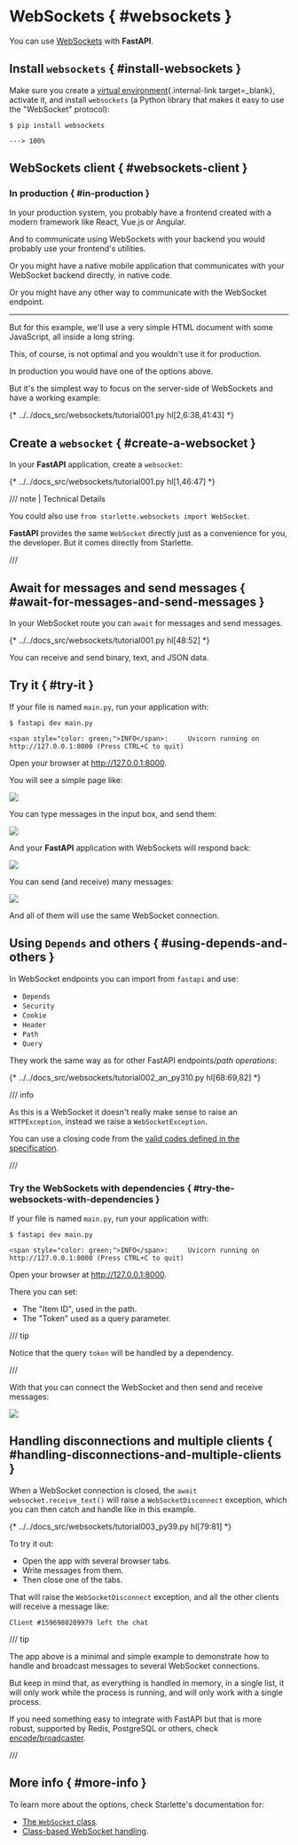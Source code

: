 # WebSockets { #websockets }

You can use <a href="https://developer.mozilla.org/en-US/docs/Web/API/WebSockets_API" class="external-link" target="_blank">WebSockets</a> with **FastAPI**.

## Install `websockets` { #install-websockets }

Make sure you create a [virtual environment](../virtual-environments.md){.internal-link target=_blank}, activate it, and install `websockets` (a Python library that makes it easy to use the "WebSocket" protocol):

<div class="termy">

```console
$ pip install websockets

---> 100%
```

</div>

## WebSockets client { #websockets-client }

### In production { #in-production }

In your production system, you probably have a frontend created with a modern framework like React, Vue.js or Angular.

And to communicate using WebSockets with your backend you would probably use your frontend's utilities.

Or you might have a native mobile application that communicates with your WebSocket backend directly, in native code.

Or you might have any other way to communicate with the WebSocket endpoint.

---

But for this example, we'll use a very simple HTML document with some JavaScript, all inside a long string.

This, of course, is not optimal and you wouldn't use it for production.

In production you would have one of the options above.

But it's the simplest way to focus on the server-side of WebSockets and have a working example:

{* ../../docs_src/websockets/tutorial001.py hl[2,6:38,41:43] *}

## Create a `websocket` { #create-a-websocket }

In your **FastAPI** application, create a `websocket`:

{* ../../docs_src/websockets/tutorial001.py hl[1,46:47] *}

/// note | Technical Details

You could also use `from starlette.websockets import WebSocket`.

**FastAPI** provides the same `WebSocket` directly just as a convenience for you, the developer. But it comes directly from Starlette.

///

## Await for messages and send messages { #await-for-messages-and-send-messages }

In your WebSocket route you can `await` for messages and send messages.

{* ../../docs_src/websockets/tutorial001.py hl[48:52] *}

You can receive and send binary, text, and JSON data.

## Try it { #try-it }

If your file is named `main.py`, run your application with:

<div class="termy">

```console
$ fastapi dev main.py

<span style="color: green;">INFO</span>:     Uvicorn running on http://127.0.0.1:8000 (Press CTRL+C to quit)
```

</div>

Open your browser at <a href="http://127.0.0.1:8000" class="external-link" target="_blank">http://127.0.0.1:8000</a>.

You will see a simple page like:

<img src="/img/tutorial/websockets/image01.png">

You can type messages in the input box, and send them:

<img src="/img/tutorial/websockets/image02.png">

And your **FastAPI** application with WebSockets will respond back:

<img src="/img/tutorial/websockets/image03.png">

You can send (and receive) many messages:

<img src="/img/tutorial/websockets/image04.png">

And all of them will use the same WebSocket connection.

## Using `Depends` and others { #using-depends-and-others }

In WebSocket endpoints you can import from `fastapi` and use:

* `Depends`
* `Security`
* `Cookie`
* `Header`
* `Path`
* `Query`

They work the same way as for other FastAPI endpoints/*path operations*:

{* ../../docs_src/websockets/tutorial002_an_py310.py hl[68:69,82] *}

/// info

As this is a WebSocket it doesn't really make sense to raise an `HTTPException`, instead we raise a `WebSocketException`.

You can use a closing code from the <a href="https://tools.ietf.org/html/rfc6455#section-7.4.1" class="external-link" target="_blank">valid codes defined in the specification</a>.

///

### Try the WebSockets with dependencies { #try-the-websockets-with-dependencies }

If your file is named `main.py`, run your application with:

<div class="termy">

```console
$ fastapi dev main.py

<span style="color: green;">INFO</span>:     Uvicorn running on http://127.0.0.1:8000 (Press CTRL+C to quit)
```

</div>

Open your browser at <a href="http://127.0.0.1:8000" class="external-link" target="_blank">http://127.0.0.1:8000</a>.

There you can set:

* The "Item ID", used in the path.
* The "Token" used as a query parameter.

/// tip

Notice that the query `token` will be handled by a dependency.

///

With that you can connect the WebSocket and then send and receive messages:

<img src="/img/tutorial/websockets/image05.png">

## Handling disconnections and multiple clients { #handling-disconnections-and-multiple-clients }

When a WebSocket connection is closed, the `await websocket.receive_text()` will raise a `WebSocketDisconnect` exception, which you can then catch and handle like in this example.

{* ../../docs_src/websockets/tutorial003_py39.py hl[79:81] *}

To try it out:

* Open the app with several browser tabs.
* Write messages from them.
* Then close one of the tabs.

That will raise the `WebSocketDisconnect` exception, and all the other clients will receive a message like:

```
Client #1596980209979 left the chat
```

/// tip

The app above is a minimal and simple example to demonstrate how to handle and broadcast messages to several WebSocket connections.

But keep in mind that, as everything is handled in memory, in a single list, it will only work while the process is running, and will only work with a single process.

If you need something easy to integrate with FastAPI but that is more robust, supported by Redis, PostgreSQL or others, check <a href="https://github.com/encode/broadcaster" class="external-link" target="_blank">encode/broadcaster</a>.

///

## More info { #more-info }

To learn more about the options, check Starlette's documentation for:

* <a href="https://www.starlette.dev/websockets/" class="external-link" target="_blank">The `WebSocket` class</a>.
* <a href="https://www.starlette.dev/endpoints/#websocketendpoint" class="external-link" target="_blank">Class-based WebSocket handling</a>.
